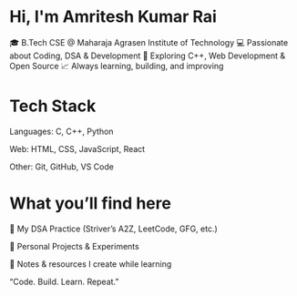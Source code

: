 # Hi, I'm Amritesh Kumar Rai

🎓 B.Tech CSE @ Maharaja Agrasen Institute of Technology
💻 Passionate about Coding, DSA & Development
🚀 Exploring C++, Web Development & Open Source
📈 Always learning, building, and improving

# Tech Stack

Languages: C, C++, Python

Web: HTML, CSS, JavaScript, React

Other: Git, GitHub, VS Code

# What you’ll find here

🔹 My DSA Practice (Striver’s A2Z, LeetCode, GFG, etc.)

🔹 Personal Projects & Experiments

🔹 Notes & resources I create while learning

“Code. Build. Learn. Repeat.”


<!---
CodeVoyager3/CodeVoyager3 is a ✨ special ✨ repository because its `README.md` (this file) appears on your GitHub profile.
You can click the Preview link to take a look at your changes.
--->
